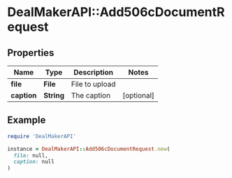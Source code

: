 # DealMakerAPI::Add506cDocumentRequest

## Properties

| Name | Type | Description | Notes |
| ---- | ---- | ----------- | ----- |
| **file** | **File** | File to upload |  |
| **caption** | **String** | The caption | [optional] |

## Example

```ruby
require 'DealMakerAPI'

instance = DealMakerAPI::Add506cDocumentRequest.new(
  file: null,
  caption: null
)
```

